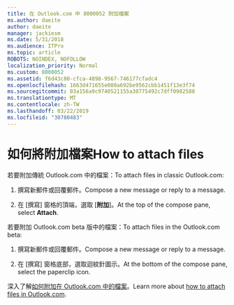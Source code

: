 ```yaml
---
title: 在 Outlook.com 中 8000052 附加檔案
ms.author: daeite
author: daeite
manager: jackiesm
ms.date: 5/31/2018
ms.audience: ITPro
ms.topic: article
ROBOTS: NOINDEX, NOFOLLOW
localization_priority: Normal
ms.custom: 8000052
ms.assetid: f6d43c80-cfca-4898-9567-746177cfadc4
ms.openlocfilehash: 1663d471655e080a692be9562cbb1451f13e3f74
ms.sourcegitcommit: 03a156a9c9740521155a30775492c7dff0982588
ms.translationtype: MT
ms.contentlocale: zh-TW
ms.lasthandoff: 03/22/2019
ms.locfileid: "30780483"
---
```

# <a name="how-to-attach-files"></a><span data-ttu-id="ca63b-102">如何將附加檔案</span><span class="sxs-lookup"><span data-stu-id="ca63b-102">How to attach files</span></span>

<span data-ttu-id="ca63b-103">若要附加傳統 Outlook.com 中的檔案：</span><span class="sxs-lookup"><span data-stu-id="ca63b-103">To attach files in classic Outlook.com:</span></span>
  
1. <span data-ttu-id="ca63b-104">撰寫新郵件或回覆郵件。</span><span class="sxs-lookup"><span data-stu-id="ca63b-104">Compose a new message or reply to a message.</span></span>
    
2. <span data-ttu-id="ca63b-105">在 [撰寫] 窗格的頂端，選取 [**附加**]。</span><span class="sxs-lookup"><span data-stu-id="ca63b-105">At the top of the compose pane, select **Attach**.</span></span> 
    
<span data-ttu-id="ca63b-106">若要附加 Outlook.com beta 版中的檔案：</span><span class="sxs-lookup"><span data-stu-id="ca63b-106">To attach files in the Outlook.com beta:</span></span>
  
1. <span data-ttu-id="ca63b-107">撰寫新郵件或回覆郵件。</span><span class="sxs-lookup"><span data-stu-id="ca63b-107">Compose a new message or reply to a message.</span></span>
    
2. <span data-ttu-id="ca63b-108">在 [撰寫] 窗格底部，選取迴紋針圖示。</span><span class="sxs-lookup"><span data-stu-id="ca63b-108">At the bottom of the compose pane, select the paperclip icon.</span></span>
    
<span data-ttu-id="ca63b-109">深入了解[如何附加在 Outlook.com 中的檔案](https://go.microsoft.com/fwlink/p/?linkid=2001702&amp;clcid=0x409)。</span><span class="sxs-lookup"><span data-stu-id="ca63b-109">Learn more about [how to attach files in Outlook.com](https://go.microsoft.com/fwlink/p/?linkid=2001702&amp;clcid=0x409).</span></span>
  

